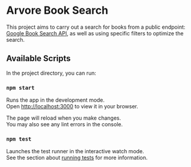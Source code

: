 # Arvore Book Search

This project aims to carry out a search for books from a public endpoint: [Google Book Search API](https://developers.google.com/books/docs/v1/getting_started), as well as using specific filters to optimize the search.

## Available Scripts

In the project directory, you can run:

### `npm start`

Runs the app in the development mode.\
Open [http://localhost:3000](http://localhost:3000) to view it in your browser.

The page will reload when you make changes.\
You may also see any lint errors in the console.

### `npm test`

Launches the test runner in the interactive watch mode.\
See the section about [running tests](https://facebook.github.io/create-react-app/docs/running-tests) for more information.